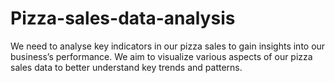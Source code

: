 # Pizza-sales-data-analysis
We need to analyse key indicators in our pizza sales to gain insights into our business’s performance. We aim to visualize various aspects of our pizza sales data to better understand key trends and patterns.
